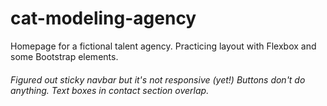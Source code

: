 # cat-modeling-agency

<p>Homepage for a fictional talent agency. Practicing layout with Flexbox and some Bootstrap elements.</p> 

<h6>Figured out sticky navbar but it's not responsive (yet!) Buttons don't do anything. Text boxes in contact section overlap. </h6>
